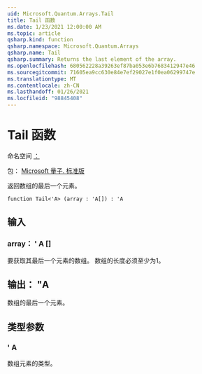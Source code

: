 ```yaml
---
uid: Microsoft.Quantum.Arrays.Tail
title: Tail 函数
ms.date: 1/23/2021 12:00:00 AM
ms.topic: article
qsharp.kind: function
qsharp.namespace: Microsoft.Quantum.Arrays
qsharp.name: Tail
qsharp.summary: Returns the last element of the array.
ms.openlocfilehash: 680562228a39263ef87ba053e6b7683412947e46
ms.sourcegitcommit: 71605ea9cc630e84e7ef29027e1f0ea06299747e
ms.translationtype: MT
ms.contentlocale: zh-CN
ms.lasthandoff: 01/26/2021
ms.locfileid: "98845408"
---
```

# <a name="tail-function"></a>Tail 函数

命名空间 [：](xref:Microsoft.Quantum.Arrays)

包： [Microsoft 量子. 标准版](https://nuget.org/packages/Microsoft.Quantum.Standard)


返回数组的最后一个元素。

```qsharp
function Tail<'A> (array : 'A[]) : 'A
```


## <a name="input"></a>输入

### <a name="array--a"></a>array： ' A []

要获取其最后一个元素的数组。 数组的长度必须至少为1。



## <a name="output--a"></a>输出： "A

数组的最后一个元素。

## <a name="type-parameters"></a>类型参数

### <a name="a"></a>' A

数组元素的类型。